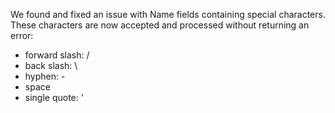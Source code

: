 We found and fixed an issue with Name fields containing special characters. These characters are now accepted and processed without returning an error:
* forward slash: /
* back slash: \
* hyphen: -
* space
* single quote: '
